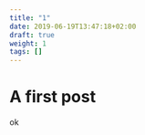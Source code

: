 ```yaml
---
title: "1"
date: 2019-06-19T13:47:18+02:00
draft: true
weight: 1
tags: []
---
```


# A first post

ok

